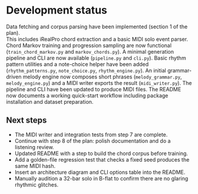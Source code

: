 # Development status

Data fetching and corpus parsing have been implemented (section 1 of the plan).\
This includes iRealPro chord extraction and a basic MIDI solo event parser.\
Chord Markov training and progression sampling are now functional (`train_chord_markov.py` and `markov_chords.py`).
A minimal generation pipeline and CLI are now available (`pipeline.py` and `cli.py`).
Basic rhythm pattern utilities and a note-choice helper have been added (`rhythm_patterns.py`, `note_choice.py`, `rhythm_engine.py`).
An initial grammar-driven melody engine now composes short phrases (`melody_grammar.py`, `melody_engine.py`) and a MIDI writer exports the result (`midi_writer.py`). The pipeline and CLI have been updated to produce MIDI files.
The README now documents a working quick-start workflow including package installation and dataset preparation.

## Next steps

- The MIDI writer and integration tests from step 7 are complete.
- Continue with step 8 of the plan: polish documentation and do a listening
  review.
- Updated README with a step to build the chord corpus before training.
- Add a golden-file regression test that checks a fixed seed produces the same
  MIDI hash.
- Insert an architecture diagram and CLI options table into the README.
- Manually audition a 32-bar solo in B-flat to confirm there are no glaring
  rhythmic glitches.
